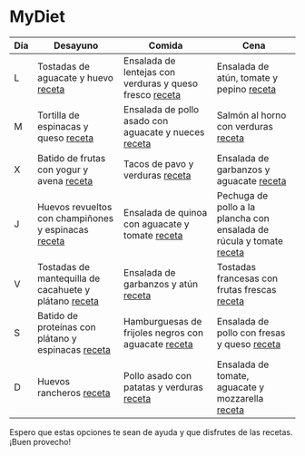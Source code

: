 # MyDiet

| Día | Desayuno                                             | Comida                                                  | Cena                                                  |
| --- | ---------------------------------------------------- | ------------------------------------------------------- | ----------------------------------------------------- |
| L   | Tostadas de aguacate y huevo [receta](https://www.simplyrecipes.com/recipes/avocado_toast_with_soft_boiled_egg/) | Ensalada de lentejas con verduras y queso fresco [receta](https://www.directoalpaladar.com/recetas-de-ensaladas/ensalada-lentejas-verduras-queso-fresco-receta-vegetariana) | Ensalada de atún, tomate y pepino [receta](https://www.comidassaludables.eu/ensalada-de-atun-tomate-y-pepino/) |
| M   | Tortilla de espinacas y queso [receta](https://www.recetasderechupete.com/tortilla-de-espinacas-y-queso/) | Ensalada de pollo asado con aguacate y nueces [receta](https://www.delish.com/es/recetas/ensaladas/a33687231/ensalada-pollo-asado-aguacate/) | Salmón al horno con verduras [receta](https://www.hogarmania.com/cocina/recetas/pescados-mariscos/201006/salmon-al-horno-verduras-6132.html) |
| X   | Batido de frutas con yogur y avena [receta](https://www.verywellfit.com/banana-berry-oat-smoothie-2506887) | Tacos de pavo y verduras [receta](https://www.pequerecetas.com/receta/tacos-de-pavo-y-verduras/) | Ensalada de garbanzos y aguacate [receta](https://www.delish.com/es/recetas/ensaladas/a33536231/ensalada-garbanzos-aguacate/) |
| J   | Huevos revueltos con champiñones y espinacas [receta](https://www.eatwell101.com/spinach-mushroom-egg-muffins-recipe) | Ensalada de quinoa con aguacate y tomate [receta](https://www.comidassaludables.eu/ensalada-de-quinoa-con-aguacate-y-tomate/) | Pechuga de pollo a la plancha con ensalada de rúcula y tomate [receta](https://www.hogarmania.com/cocina/recetas/carnes/201005/pechuga-pollo-plancha-ensalada-rucula-tomate-6071.html) |
| V   | Tostadas de mantequilla de cacahuete y plátano [receta](https://www.ambitiouskitchen.com/peanut-butter-banana-toast/) | Ensalada de garbanzos y atún [receta](https://www.delish.com/es/recetas/ensaladas/a33778976/ensalada-garbanzos-atun/) | Tostadas francesas con frutas frescas [receta](https://www.simplyrecipes.com/recipes/french_toast/) |
| S   | Batido de proteínas con plátano y espinacas [receta](https://www.gimmesomeoven.com/green-protein-smoothie-recipe/) | Hamburguesas de frijoles negros con aguacate [receta](https://www.delish.com/es/recetas/platos-principales/a33779160/hamburguesas-frijoles-negros-aguacate/) | Ensalada de pollo con fresas y queso [receta](https://www.comidassaludables.eu/ensalada-de-pollo-con-fresas-y-queso/) |
| D   | Huevos rancheros [receta](https://www.food.com/recipe/huevos-rancheros-24882) | Pollo asado con patatas y verduras [receta](https://www.comidassaludables.eu/pollo-asado-con-patatas-y-verduras/) | Ensalada de tomate, aguacate y mozzarella [receta](https://www.comidassaludables.eu/ensalada-de-tomate-aguacate-y-mozzarella/) | 

Espero que estas opciones te sean de ayuda y que disfrutes de las recetas. ¡Buen provecho!
